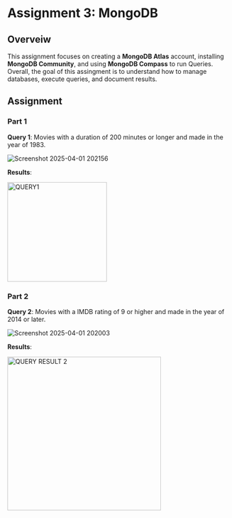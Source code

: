 # Assignment 3: MongoDB 

## Overveiw
This assignment focuses on creating a **MongoDB Atlas** account, installing **MongoDB Community**, and using **MongoDB Compass** to run Queries. Overall, the goal of this assingment is to understand how to manage databases, execute queries, and document results.

## Assignment

### Part 1
**Query 1**: Movies with a duration of 200 minutes or longer and made in the year of 1983. 

![Screenshot 2025-04-01 202156](https://github.com/user-attachments/assets/6ff607bb-d373-4350-ab41-ff7c2030933a)

**Results**:

<img width="224" alt="QUERY1" src="https://github.com/user-attachments/assets/7e3fd816-b807-4e8c-af88-c9cc470dd43c" />

### Part 2
**Query 2**: Movies with a IMDB rating of 9 or higher and made in the year of 2014 or later. 

![Screenshot 2025-04-01 202003](https://github.com/user-attachments/assets/ef1c1e88-9fb5-4d85-a83e-5fb1f3bee4fb)
 
**Results**:

<img width="346" alt="QUERY RESULT 2" src="https://github.com/user-attachments/assets/f2e52ff0-950a-4d73-82cb-253094f050f9" />
